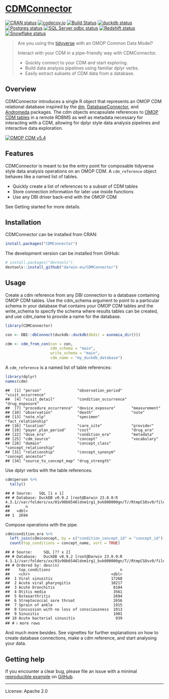 
<!-- README.md is generated from README.Rmd. Please edit that file -->

# [CDMConnector](https://darwin-eu.github.io/CDMConnector/)

<!-- badges: start -->

[![CRAN
status](https://www.r-pkg.org/badges/version/CDMConnector)](https://CRAN.R-project.org/package=CDMConnector)
[![codecov.io](https://codecov.io/gh/darwin-eu/CDMConnector/coverage.svg?branch=main)](https://app.codecov.io/gh/darwin-eu/CDMConnector?branch=main)
[![Build
Status](https://github.com/darwin-eu/CDMConnector/workflows/R-CMD-check/badge.svg)](https://github.com/darwin-eu/CDMConnector/actions?query=workflow%3AR-CMD-check)
[![duckdb
status](https://github.com/darwin-eu/CDMConnector/workflows/duckdb-test/badge.svg)](https://github.com/darwin-eu/CDMConnector/actions?query=workflow%3Aduckdb-test)
[![Postgres
status](https://github.com/darwin-eu/CDMConnector/workflows/postgres-test/badge.svg)](https://github.com/darwin-eu/CDMConnector/actions?query=workflow%3Apostgres-test)
[![SQL Server odbc
status](https://github.com/darwin-eu/CDMConnector/workflows/sqlserver-odbc-test/badge.svg)](https://github.com/darwin-eu/CDMConnector/actions?query=workflow%3Asqlserver-odbc-test)
[![Redshift
status](https://github.com/darwin-eu/CDMConnector/workflows/redshift-test/badge.svg)](https://github.com/darwin-eu/CDMConnector/actions?query=workflow%3Aredshift-test)
[![Snowflake
status](https://github.com/darwin-eu/CDMConnector/workflows/snowflake-odbc-test/badge.svg)](https://github.com/darwin-eu/CDMConnector/actions?query=workflow%3Asnowflake-odbc-test)
<!-- badges: end -->

> Are you using the [tidyverse](https://www.tidyverse.org/) with an OMOP
> Common Data Model?
>
> Interact with your CDM in a pipe-friendly way with CDMConnector.
>
> - Quickly connect to your CDM and start exploring.
> - Build data analysis pipelines using familiar dplyr verbs.
> - Easily extract subsets of CDM data from a database.

## Overview

CDMConnector introduces a single R object that represents an OMOP CDM
relational database inspired by the [dm](https://dm.cynkra.com/),
[DatabaseConnector](http://ohdsi.github.io/DatabaseConnector/), and
[Andromeda](https://ohdsi.github.io/Andromeda/) packages. The cdm
objects encapsulate references to [OMOP CDM
tables](https://ohdsi.github.io/CommonDataModel/) in a remote RDBMS as
well as metadata necessary for interacting with a CDM, allowing for
dplyr style data analysis pipelines and interactive data exploration.

[![OMOP CDM
v5.4](https://ohdsi.github.io/CommonDataModel/images/cdm54.png)](https://ohdsi.github.io/CommonDataModel/)

## Features

CDMConnector is meant to be the entry point for composable tidyverse
style data analysis operations on an OMOP CDM. A `cdm_reference` object
behaves like a named list of tables.

- Quickly create a list of references to a subset of CDM tables
- Store connection information for later use inside functions
- Use any DBI driver back-end with the OMOP CDM

See Getting started for more details.

## Installation

CDMConnector can be installed from CRAN:

``` r
install.packages("CDMConnector")
```

The development version can be installed from GitHub:

``` r
# install.packages("devtools")
devtools::install_github("darwin-eu/CDMConnector")
```

## Usage

Create a cdm reference from any DBI connection to a database containing
OMOP CDM tables. Use the cdm_schema argument to point to a particular
schema in your database that contains your OMOP CDM tables and the
write_schema to specify the schema where results tables can be created,
and use cdm_name to provide a name for the database.

``` r
library(CDMConnector)

con <- DBI::dbConnect(duckdb::duckdb(dbdir = eunomia_dir()))

cdm <- cdm_from_con(con = con, 
                    cdm_schema = "main", 
                    write_schema = "main", 
                    cdm_name = "my_duckdb_database")
```

A `cdm_reference` is a named list of table references:

``` r
library(dplyr)
names(cdm)
```

    ##  [1] "person"                "observation_period"    "visit_occurrence"     
    ##  [4] "visit_detail"          "condition_occurrence"  "drug_exposure"        
    ##  [7] "procedure_occurrence"  "device_exposure"       "measurement"          
    ## [10] "observation"           "death"                 "note"                 
    ## [13] "note_nlp"              "specimen"              "fact_relationship"    
    ## [16] "location"              "care_site"             "provider"             
    ## [19] "payer_plan_period"     "cost"                  "drug_era"             
    ## [22] "dose_era"              "condition_era"         "metadata"             
    ## [25] "cdm_source"            "concept"               "vocabulary"           
    ## [28] "domain"                "concept_class"         "concept_relationship" 
    ## [31] "relationship"          "concept_synonym"       "concept_ancestor"     
    ## [34] "source_to_concept_map" "drug_strength"

Use dplyr verbs with the table references.

``` r
cdm$person %>% 
  tally()
```

    ## # Source:   SQL [1 x 1]
    ## # Database: DuckDB v0.9.2 [root@Darwin 23.0.0:R 4.3.1//var/folders/xx/01v98b6546ldnm1rg1_bvk000000gn/T//RtmpCS8sv9/file14a326c1d48b.duckdb]
    ##       n
    ##   <dbl>
    ## 1  2694

Compose operations with the pipe.

``` r
cdm$condition_era %>%
  left_join(cdm$concept, by = c("condition_concept_id" = "concept_id")) %>% 
  count(top_conditions = concept_name, sort = TRUE)
```

    ## # Source:     SQL [?? x 2]
    ## # Database:   DuckDB v0.9.2 [root@Darwin 23.0.0:R 4.3.1//var/folders/xx/01v98b6546ldnm1rg1_bvk000000gn/T//RtmpCS8sv9/file14a326c1d48b.duckdb]
    ## # Ordered by: desc(n)
    ##    top_conditions                               n
    ##    <chr>                                    <dbl>
    ##  1 Viral sinusitis                          17268
    ##  2 Acute viral pharyngitis                  10217
    ##  3 Acute bronchitis                          8184
    ##  4 Otitis media                              3561
    ##  5 Osteoarthritis                            2694
    ##  6 Streptococcal sore throat                 2656
    ##  7 Sprain of ankle                           1915
    ##  8 Concussion with no loss of consciousness  1013
    ##  9 Sinusitis                                 1001
    ## 10 Acute bacterial sinusitis                  939
    ## # ℹ more rows

And much more besides. See vignettes for further explanations on how to
create database connections, make a cdm reference, and start analysing
your data.

## Getting help

If you encounter a clear bug, please file an issue with a minimal
[reproducible example](https://reprex.tidyverse.org/) on
[GitHub](https://github.com/darwin-eu/CDMConnector/issues).

------------------------------------------------------------------------

License: Apache 2.0
